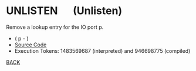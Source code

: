# UNLISTEN &emsp; (Unlisten)
Remove a lookup entry for the IO port p.
* ( p - )
* [Source Code](../words/amc_ext/Unlisten.cs)
* Execution Tokens: 1483569687 (interpreted) and 946698775 (compiled)


[BACK](builtins.md#Unlisten)
